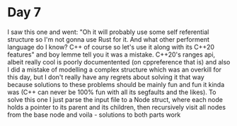 # Day 7
I saw this one and went: "Oh it will probably use some self referential structure so I'm not gonna use Rust for it. And what other performent language do I know? C++ of course so let's use it along with its C++20 features" and boy lemme tell you it was a mistake. C++20's ranges api, albeit really cool is poorly documentented (on cppreference that is) and also I did a mistake of modelling a complex structure which was an overkill for this day, but I don't really have any regrets about solving it that way because solutions to these problems should be mainly fun and fun it kinda was (C++ can never be 100% fun with all its segfaults and the likes). To solve this one I just parse the input file to a Node struct, where each node holds a pointer to its parent and its children, then recursively visit all nodes from the base node and voila - solutions to both parts work
